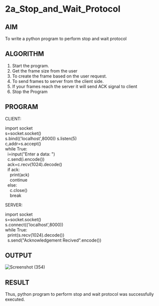 # 2a_Stop_and_Wait_Protocol
## AIM 
To write a python program to perform stop and wait protocol
## ALGORITHM
1. Start the program.
2. Get the frame size from the user
3. To create the frame based on the user request.
4. To send frames to server from the client side.
5. If your frames reach the server it will send ACK signal to client
6. Stop the Program
## PROGRAM


CLIENT:

import socket  <br>
s=socket.socket() <br>
s.bind(('localhost',8000))
s.listen(5) <br>
c,addr=s.accept() <br>
while True:<br>
&nbsp;   i=input("Enter a data: ") <br>
&nbsp;   c.send(i.encode()) <br>
&nbsp;   ack=c.recv(1024).decode()<br>
&nbsp;   if ack:<br>
&nbsp;&nbsp;&nbsp;          print(ack)<br>
&nbsp;&nbsp;&nbsp;          continue<br>
&nbsp;   else:<br>
&nbsp;&nbsp;&nbsp;          c.close()<br>
&nbsp;&nbsp;&nbsp;          break<br>
    
SERVER:

import socket<br>
s=socket.socket()<br>
s.connect(('localhost',8000))<br>
while True:<br>
&nbsp;   print(s.recv(1024).decode())<br>
&nbsp;   s.send("Acknowledgement Recived".encode())<br>
 
## OUTPUT
![Screenshot (354)](https://github.com/user-attachments/assets/f90180ec-e279-45d4-991b-eab484bb1ab6)

## RESULT
Thus, python program to perform stop and wait protocol was successfully executed.
